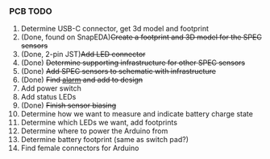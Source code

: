 ### PCB TODO

1. Determine USB-C connector, get 3d model and footprint
2. (Done, found on SnapEDA)<s>Create a footprint and 3D model for the SPEC sensors</s>
3. (Done, 2-pin JST)<s>Add LED connector</s>
4. (Done) <s>Determine supporting infrastructure for other SPEC sensors</s>
5. (Done) <s>Add SPEC sensors to schematic with infrastructure</s>
6. (Done) <s>Find [alarm](https://www.digikey.com/en/products/detail/pui-audio-inc/AT-1127-ST-2-R/5011397) and add to design</s>
7. Add power switch
8. Add status LEDs
9. (Done) <s>Finish sensor biasing</s>
10. Determine how we want to measure and indicate battery charge state
11. Determine which LEDs we want, add footprints 
12. Determine where to power the Arduino from
13. Determine battery footprint (same as switch pad?)
14. Find female connectors for Arduino